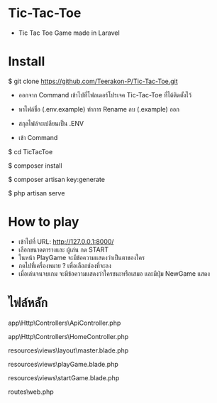 # Tic-Tac-Toe
- Tic Tac Toe Game made in Laravel 

# Install

$ git clone https://github.com/Teerakon-P/Tic-Tac-Toe.git

- ออกจาก Command เข้าไปที่โฟลเดอร์โปรเจค Tic-Tac-Toe ที่ได้ติดตั้งไว้

- หาไฟล์ชื่อ (.env.example) ทำการ Rename ลบ (.example) ออก 

- สกุลไฟล์จะเปลียนเป็น .ENV

- เข้า Command 
  
$ cd TicTacToe

$ composer install

$ composer artisan key:generate

$ php artisan serve

# How to play
- เข้าไปที่ URL: http://127.0.0.1:8000/ 
- เลือกขนาดตารางและ ผู้เล่น กด START
- ในหน้า PlayGame จะมีข้อความเเสดงว่าเป็นตาของใคร 
- กดไปที่เครื่องหมาย ? เพื่อเลือกช่องที่จะลง
- เมื่อเล่นจนจบเกม จะมีข้อความแสดงว่าใครชนะหรือเสมอ และมีปุ่ม NewGame แสดง

# ไฟล์หลัก
app\Http\Controllers\ApiController.php

app\Http\Controllers\HomeController.php

resources\views\layout\master.blade.php

resources\views\playGame.blade.php

resources\views\startGame.blade.php

routes\web.php


